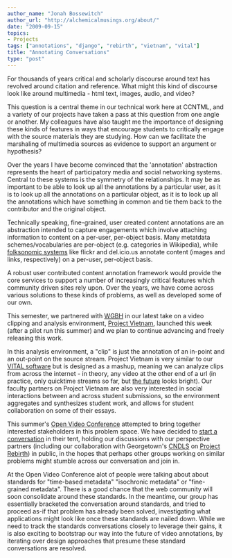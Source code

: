 ```yaml
---
author_name: "Jonah Bossewitch"
author_url: "http://alchemicalmusings.org/about/"
date: "2009-09-15"
topics: 
- Projects
tags: ["annotations", "django", "rebirth", "vietnam", "vital"]
title: "Annotating Conversations"
type: "post"
---
```


<p>For thousands of years critical and scholarly discourse around text has revolved around citation and reference. What might this kind of discourse look like around multimedia - html text, images, audio, and  video?</p>

<!--more-->

<p>This question is a central theme in our technical work here at <span class="caps">CCNTML, </span>and a variety of our projects have taken a pass at this question from one angle or another.  My colleagues have also taught me the importance of designing these kinds of features in ways that encourage students to critically engage with the source materials they are studying. How can we facilitate the marshaling of multimedia sources as evidence to support an argument or hypothesis?</p>

<p>Over the years I have become convinced that the 'annotation' abstraction represents the heart of participatory media and social networking systems. Central to these systems is the symmetry of the relationships. It may be as important to be able to look up all the annotations by a particular user, as it is to look up all the annotations on a particular object, as it is to look up all the annotations which have something in common and tie them back to the contributor and the original object.</p>

<p>Technically speaking, fine-grained, user created content annotations are an abstraction intended to capture engagements which involve attaching information to content on a per-user, per-object basis. Many metatdata schemes/vocabularies are per-object (e.g. categories in Wikipedia), while <a href="http://www.dlib.org/dlib/april05/hammond/04hammond.html">folksonomic systems</a> like flickr and del.icio.us annotate content (images and links, respectively) on a per-user, per-object basis.</p>

<p>A robust user contributed content annotation framework would provide the core services to support a number of increasingly critical features which community driven sites rely upon. Over the years, we have come across various solutions to these kinds of problems, as well as developed some of our own.</p>

<p>This semester, we partnered with <a href="http://openvault.wgbh.org/"><span class="caps">WGBH</span></a> in our latest take on a video clipping and analysis environment, <a href="http://ccnmtl.columbia.edu/digitalbridges/projects/vietnam_digital_library.html">Project Vietnam</a>, launched this week (after a pilot run this summer) and we plan to continue advancing and freely releasing this work. </p>

<p>In this analysis environment, a "clip" is just the annotation of an in-point and an out-point on the source stream. Project Vietnam is very similar to our <a href="http://ccnmtl.columbia.edu/vital/nsf/"><span class="caps">VITAL </span>software</a> but is designed as a mashup, meaning we can analyze clips from across the internet - in theory, any video at the other end of a url (in practice, only quicktime streams so far, but <a href="http://ccnmtl.columbia.edu/compiled/events/video_goes_native_sfw.html">the future</a> looks bright). Our faculty partners on Project Vietnam are also very interested in social interactions between and across student submissions, so the environment aggregates and synthesizes student work, and allows for student collaboration on some of their essays.    </p>

<p>This summer's <a href="http://openvideoconference.org/">Open Video Conference</a> attempted to bring together interested stakeholders in this problem space.  We have decided to <a href="http://www.openvideoalliance.org/wiki/index.php?title=Multimedia_Annotations">start a conversation</a> in their tent, holding our discussions with our perspective partners (including our collaboration with Georgetown's <a href="http://cndls.georgetown.edu/"><span class="caps">CNDLS</span></a> on <a href="http://ccnmtl.columbia.edu/projects/rebirth/">Project Rebirth</a>) in public, in the hopes that perhaps other groups working on similar problems might stumble across our conversation and join in.</p>

<p>At the Open Video Conference alot of people were talking about about standards for "time-based metadata" "isochronic metadata" or "fine-grained metadata".  There is a good chance that the web community will soon consolidate around these standards.  In the meantime, our group has essentially bracketed the conversation around standards, and tried to proceed as-if that problem has already been solved, investigating what applications might look like once these standards are nailed down. While we need to track the standards conversations closely to leverage their gains, it is also exciting to bootstrap our way into the future of video annotations, by iterating over design approaches that presume these standard conversations are resolved.</p>
